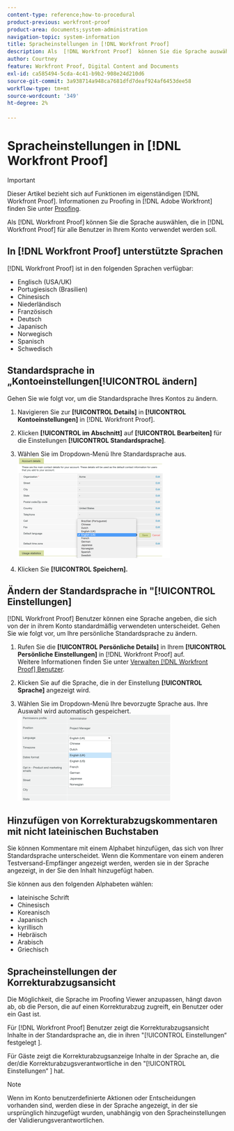 ```yaml
---
content-type: reference;how-to-procedural
product-previous: workfront-proof
product-area: documents;system-administration
navigation-topic: system-information
title: Spracheinstellungen in [!DNL Workfront Proof]
description: Als  [!DNL Workfront Proof]  können Sie die Sprache auswählen, die für  [!DNL Workfront Proof]  Benutzer in Ihrem Konto verwendet werden soll.
author: Courtney
feature: Workfront Proof, Digital Content and Documents
exl-id: ca585494-5cda-4c41-b9b2-908e24d210d6
source-git-commit: 3a938714a948ca7681dfd7deaf924af6453dee58
workflow-type: tm+mt
source-wordcount: '349'
ht-degree: 2%

---
```


# Spracheinstellungen in [!DNL Workfront Proof]

>[!IMPORTANT]
>
>Dieser Artikel bezieht sich auf Funktionen im eigenständigen [!DNL Workfront Proof]. Informationen zu Proofing in [!DNL Adobe Workfront] finden Sie unter [Proofing](../../../review-and-approve-work/proofing/proofing.md).

Als [!DNL Workfront Proof] können Sie die Sprache auswählen, die in [!DNL Workfront Proof] für alle Benutzer in Ihrem Konto verwendet werden soll.

## In [!DNL Workfront Proof] unterstützte Sprachen

[!DNL Workfront Proof] ist in den folgenden Sprachen verfügbar:

* Englisch (USA/UK)
* Portugiesisch (Brasilien)
* Chinesisch
* Niederländisch
* Französisch
* Deutsch
* Japanisch
* Norwegisch
* Spanisch
* Schwedisch

## Standardsprache in „Kontoeinstellungen[!UICONTROL  ändern]

Gehen Sie wie folgt vor, um die Standardsprache Ihres Kontos zu ändern.

1. Navigieren Sie zur **[!UICONTROL Details]** in **[!UICONTROL Kontoeinstellungen]** in [!DNL Workfront Proof].

1. Klicken **[!UICONTROL im Abschnitt]** auf **[!UICONTROL Bearbeiten]** für die Einstellungen **[!UICONTROL Standardsprache]**.

1. Wählen Sie im Dropdown-Menü Ihre Standardsprache aus.
   ![account_language_setting.png](assets/account-language-setting-350x230.png)

1. Klicken Sie **[!UICONTROL Speichern].**

## Ändern der Standardsprache in &quot;[!UICONTROL  Einstellungen]

[!DNL Workfront Proof] Benutzer können eine Sprache angeben, die sich von der in ihrem Konto standardmäßig verwendeten unterscheidet. Gehen Sie wie folgt vor, um Ihre persönliche Standardsprache zu ändern.

1. Rufen Sie die **[!UICONTROL Persönliche Details]** in Ihrem **[!UICONTROL Persönliche Einstellungen]** in [!DNL Workfront Proof] auf.\
   Weitere Informationen finden Sie unter [Verwalten [!DNL Workfront Proof] Benutzer](../../../workfront-proof/wp-acct-admin/account-settings/manage-wp-users.md).

1. Klicken Sie auf die Sprache, die in der Einstellung **[!UICONTROL Sprache]** angezeigt wird.
1. Wählen Sie im Dropdown-Menü Ihre bevorzugte Sprache aus. Ihre Auswahl wird automatisch gespeichert.\
   ![personal_language_setting.png](assets/personal-language-setting-350x197.png)

## Hinzufügen von Korrekturabzugskommentaren mit nicht lateinischen Buchstaben

Sie können Kommentare mit einem Alphabet hinzufügen, das sich von Ihrer Standardsprache unterscheidet. Wenn die Kommentare von einem anderen Testversand-Empfänger angezeigt werden, werden sie in der Sprache angezeigt, in der Sie den Inhalt hinzugefügt haben.

Sie können aus den folgenden Alphabeten wählen:

* lateinische Schrift
* Chinesisch
* Koreanisch
* Japanisch
* kyrillisch
* Hebräisch
* Arabisch
* Griechisch

## Spracheinstellungen der Korrekturabzugsansicht

Die Möglichkeit, die Sprache im Proofing Viewer anzupassen, hängt davon ab, ob die Person, die auf einen Korrekturabzug zugreift, ein Benutzer oder ein Gast ist.

Für [!DNL Workfront Proof] Benutzer zeigt die Korrekturabzugsansicht Inhalte in der Standardsprache an, die in ihren &quot;[!UICONTROL  Einstellungen“ festgelegt ].

Für Gäste zeigt die Korrekturabzugsanzeige Inhalte in der Sprache an, die der/die Korrekturabzugsverantwortliche in den &quot;[!UICONTROL  Einstellungen“ ] hat.

>[!NOTE]
>
>Wenn im Konto benutzerdefinierte Aktionen oder Entscheidungen vorhanden sind, werden diese in der Sprache angezeigt, in der sie ursprünglich hinzugefügt wurden, unabhängig von den Spracheinstellungen der Validierungsverantwortlichen.
